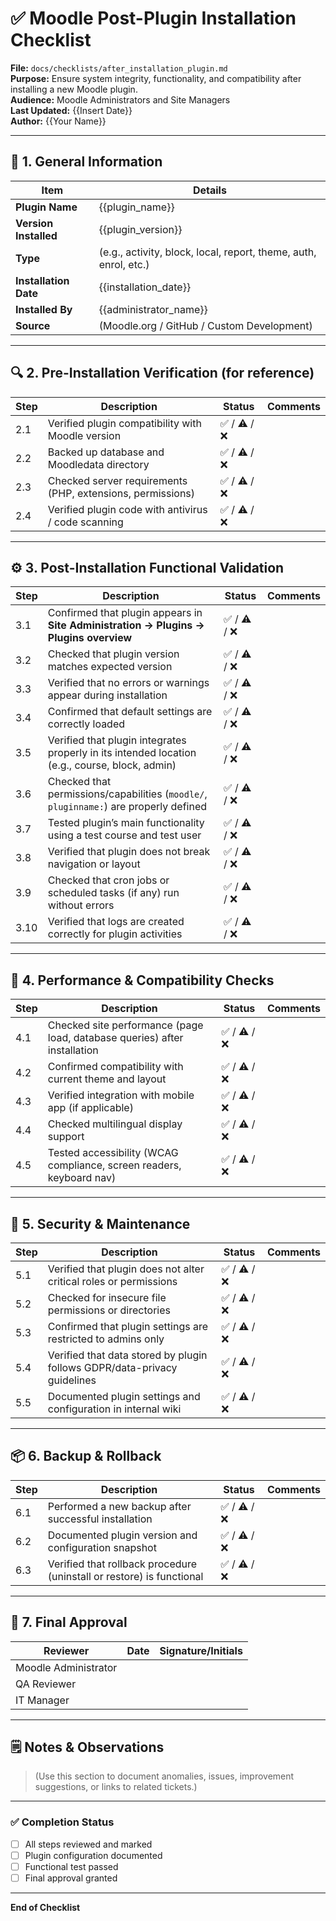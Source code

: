 # ✅ Moodle Post-Plugin Installation Checklist

**File:** `docs/checklists/after_installation_plugin.md`  
**Purpose:** Ensure system integrity, functionality, and compatibility after installing a new Moodle plugin.  
**Audience:** Moodle Administrators and Site Managers  
**Last Updated:** {{Insert Date}}  
**Author:** {{Your Name}}

---

## 🧩 1. General Information

| Item | Details |
|------|----------|
| **Plugin Name** | {{plugin_name}} |
| **Version Installed** | {{plugin_version}} |
| **Type** | (e.g., activity, block, local, report, theme, auth, enrol, etc.) |
| **Installation Date** | {{installation_date}} |
| **Installed By** | {{administrator_name}} |
| **Source** | (Moodle.org / GitHub / Custom Development) |

---

## 🔍 2. Pre-Installation Verification (for reference)

| Step | Description | Status | Comments |
|------|--------------|--------|-----------|
| 2.1 | Verified plugin compatibility with Moodle version | ✅ / ⚠️ / ❌ | |
| 2.2 | Backed up database and Moodledata directory | ✅ / ⚠️ / ❌ | |
| 2.3 | Checked server requirements (PHP, extensions, permissions) | ✅ / ⚠️ / ❌ | |
| 2.4 | Verified plugin code with antivirus / code scanning | ✅ / ⚠️ / ❌ | |

---

## ⚙️ 3. Post-Installation Functional Validation

| Step | Description | Status | Comments |
|------|--------------|--------|-----------|
| 3.1 | Confirmed that plugin appears in **Site Administration → Plugins → Plugins overview** | ✅ / ⚠️ / ❌ | |
| 3.2 | Checked that plugin version matches expected version | ✅ / ⚠️ / ❌ | |
| 3.3 | Verified that no errors or warnings appear during installation | ✅ / ⚠️ / ❌ | |
| 3.4 | Confirmed that default settings are correctly loaded | ✅ / ⚠️ / ❌ | |
| 3.5 | Verified that plugin integrates properly in its intended location (e.g., course, block, admin) | ✅ / ⚠️ / ❌ | |
| 3.6 | Checked that permissions/capabilities (`moodle/`, `pluginname:`) are properly defined | ✅ / ⚠️ / ❌ | |
| 3.7 | Tested plugin’s main functionality using a test course and test user | ✅ / ⚠️ / ❌ | |
| 3.8 | Verified that plugin does not break navigation or layout | ✅ / ⚠️ / ❌ | |
| 3.9 | Checked that cron jobs or scheduled tasks (if any) run without errors | ✅ / ⚠️ / ❌ | |
| 3.10 | Verified that logs are created correctly for plugin activities | ✅ / ⚠️ / ❌ | |

---

## 🧾 4. Performance & Compatibility Checks

| Step | Description | Status | Comments |
|------|--------------|--------|-----------|
| 4.1 | Checked site performance (page load, database queries) after installation | ✅ / ⚠️ / ❌ | |
| 4.2 | Confirmed compatibility with current theme and layout | ✅ / ⚠️ / ❌ | |
| 4.3 | Verified integration with mobile app (if applicable) | ✅ / ⚠️ / ❌ | |
| 4.4 | Checked multilingual display support | ✅ / ⚠️ / ❌ | |
| 4.5 | Tested accessibility (WCAG compliance, screen readers, keyboard nav) | ✅ / ⚠️ / ❌ | |

---

## 🧰 5. Security & Maintenance

| Step | Description | Status | Comments |
|------|--------------|--------|-----------|
| 5.1 | Verified that plugin does not alter critical roles or permissions | ✅ / ⚠️ / ❌ | |
| 5.2 | Checked for insecure file permissions or directories | ✅ / ⚠️ / ❌ | |
| 5.3 | Confirmed that plugin settings are restricted to admins only | ✅ / ⚠️ / ❌ | |
| 5.4 | Verified that data stored by plugin follows GDPR/data-privacy guidelines | ✅ / ⚠️ / ❌ | |
| 5.5 | Documented plugin settings and configuration in internal wiki | ✅ / ⚠️ / ❌ | |

---

## 📦 6. Backup & Rollback

| Step | Description | Status | Comments |
|------|--------------|--------|-----------|
| 6.1 | Performed a new backup after successful installation | ✅ / ⚠️ / ❌ | |
| 6.2 | Documented plugin version and configuration snapshot | ✅ / ⚠️ / ❌ | |
| 6.3 | Verified that rollback procedure (uninstall or restore) is functional | ✅ / ⚠️ / ❌ | |

---

## 🧭 7. Final Approval

| Reviewer | Date | Signature/Initials |
|-----------|------|--------------------|
| Moodle Administrator | | |
| QA Reviewer | | |
| IT Manager | | |

---

## 🗒️ Notes & Observations

> (Use this section to document anomalies, issues, improvement suggestions, or links to related tickets.)

---

### ✅ Completion Status
- [ ] All steps reviewed and marked  
- [ ] Plugin configuration documented  
- [ ] Functional test passed  
- [ ] Final approval granted  

---

**End of Checklist**

